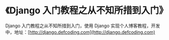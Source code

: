 # 《Django 入门教程之从不知所措到入门》
Django 入门教程之从不知所措到入门，使用 Django 实现个人博客教程，开发中，地址：[http://django.defcoding.com](http://django.defcoding.com)
